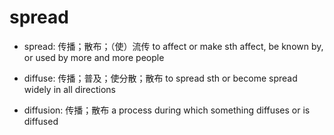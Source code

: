 # spread

- spread: 传播；散布；（使）流传 to affect or make sth affect, be known by, or used by more and more people

- diffuse: 传播；普及；使分散；散布 to spread sth or become spread widely in all directions
- diffusion: 传播；散布 a process during which something diffuses or is diffused
